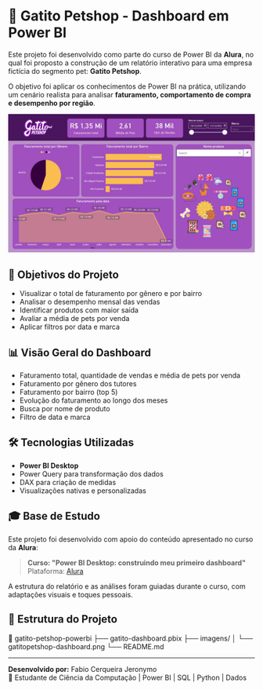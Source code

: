 # 🐾 Gatito Petshop - Dashboard em Power BI

Este projeto foi desenvolvido como parte do curso de Power BI da **Alura**, no qual foi proposto a construção de um relatório interativo para uma empresa fictícia do segmento pet: **Gatito Petshop**.

O objetivo foi aplicar os conhecimentos de Power BI na prática, utilizando um cenário realista para analisar **faturamento, comportamento de compra e desempenho por região**.

<img src="imagens/gatitopetshop-dashboard.jpg" alt="dashboard-powerbi-petshop" width="600"/>

## 🧠 Objetivos do Projeto

- Visualizar o total de faturamento por gênero e por bairro
- Analisar o desempenho mensal das vendas
- Identificar produtos com maior saída
- Avaliar a média de pets por venda
- Aplicar filtros por data e marca

## 📊 Visão Geral do Dashboard

- Faturamento total, quantidade de vendas e média de pets por venda
- Faturamento por gênero dos tutores
- Faturamento por bairro (top 5)
- Evolução do faturamento ao longo dos meses
- Busca por nome de produto
- Filtro de data e marca

## 🛠️ Tecnologias Utilizadas

- **Power BI Desktop**
- Power Query para transformação dos dados
- DAX para criação de medidas
- Visualizações nativas e personalizadas

## 🎓 Base de Estudo

Este projeto foi desenvolvido com apoio do conteúdo apresentado no curso da **Alura**:
> **Curso: "Power BI Desktop: construindo meu primeiro dashboard"**  
> Plataforma: [Alura](https://www.alura.com.br/)  

A estrutura do relatório e as análises foram guiadas durante o curso, com adaptações visuais e toques pessoais.

## 📁 Estrutura do Projeto
📂 gatito-petshop-powerbi
├── gatito-dashboard.pbix
├── imagens/
│ └── gatitopetshop-dashboard.png
└── README.md

---

**Desenvolvido por:** Fabio Cerqueira Jeronymo  
💼 Estudante de Ciência da Computação | Power BI | SQL | Python | Dados

